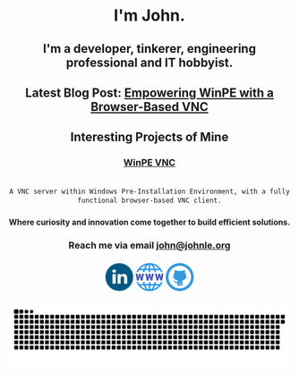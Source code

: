 <h1 align="center">I'm John.</h1>
<h2 align="center">I'm a developer, tinkerer, engineering professional and IT hobbyist.</h2>
<h2 align="center">Latest Blog Post: <a href="https://johnle.org/blog/WinPE-VNC">Empowering WinPE with a Browser-Based VNC</a></h2>

<div align="center">
<h2>Interesting Projects of Mine</h2>
<h3><a href="https://github.com/9-5/WinPE-VNC">WinPE VNC</a></h3>

<pre><code>
A VNC server within Windows Pre-Installation Environment, with a fully functional browser-based VNC client.
</code></pre>


###
<h4 align="center">Where curiosity and innovation come together to build efficient solutions.</h4>
<h3 align="center">Reach me via email <a href="mailto:john@johnle.org">john@johnle.org</a></h3>

###

<div align="center">
  <a href="https://linkedin.com/in/johnle" target="blank"><img align="center" src="https://raw.githubusercontent.com/9-5/9-5/main/linkedin.png" alt="johnle" height="50" width="50" /></a>
<a href="https://johnle.org/"><img align="center" src="https://raw.githubusercontent.com/9-5/9-5/main/web.png" alt="johnle.org" height="50" width="50" /></a>
<a href="https://github.com/9-5/"><img align="center" src="https://raw.githubusercontent.com/9-5/9-5/main/github.png" height="50" width="50" /></a>
</div>

###

<img align="center" src="https://raw.githubusercontent.com/9-5/9-5/0d67d0923b2e56f3c3495a7d6e0d8cf076fd69d4/snake.svg" />

###
